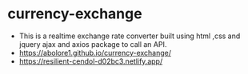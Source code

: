 # currency-exchange

- This is a realtime exchange rate converter built using html ,css and jquery ajax and axios package to call an API.
- https://abolore1.github.io/currency-exchange/
- https://resilient-cendol-d02bc3.netlify.app/

